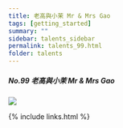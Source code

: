 ```yaml
---
title: 老高與小茉 Mr & Mrs Gao
tags: [getting_started]
summary: ""
sidebar: talents_sidebar
permalink: talents_99.html
folder: talents
---
```



##### No.99 老高與小茉 Mr & Mrs Gao

![](https://yt3.ggpht.com/U6n1tM-bMbzyjnW3kIrs3Xdhcyxwri__7Ftm_lYuYBvPB1BRU-Z93Zvefc8TPzMUgJly4BKk=s176-c-k-c0x00ffffff-no-rj)



{% include links.html %}
